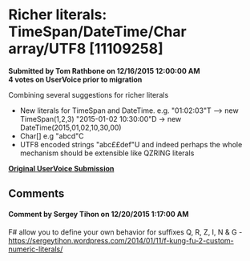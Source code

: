 # Richer literals: TimeSpan/DateTime/Char array/UTF8 [11109258] #

**Submitted by Tom Rathbone on 12/16/2015 12:00:00 AM**  
**4 votes on UserVoice prior to migration**  

Combining several suggestions for richer literals
- New literals for TimeSpan and DateTime. e.g.
"01:02:03"T --> new TimeSpan(1,2,3)
"2015-01-02 10:30:00"D -> new DateTime(2015,01,02,10,30,00)
- Char[] e.g
"abcd"C
- UTF8 encoded strings "abc££def"U
and indeed perhaps the whole mechanism should be extensible like QZRING literals



**[Original UserVoice Submission](https://fslang.uservoice.com/forums/245727-f-language/suggestions/11109258)**


## Comments ##


#### Comment by Sergey Tihon on 12/20/2015 1:17:00 AM ####
F# allow you to define your own behavior for suffixes Q, R, Z, I, N & G - https://sergeytihon.wordpress.com/2014/01/11/f-kung-fu-2-custom-numeric-literals/


